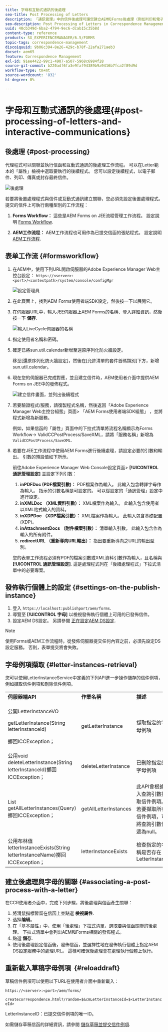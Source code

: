 ```yaml
---
title: 字母和互動式通訊的後處理
seo-title: Post Processing of Letters
description: 「通訊管理」中的信件後處理可讓您建立AEM和Forms後處理（例如列印和電子郵件），並將其與您的信件整合。
seo-description: Post Processing of Letters in Correspondence Management lets you create AEM and Forms post processes, such as print and email, and integrate them with your letters.
uuid: 40cb349d-6ba2-4794-9ec6-dcab15c35b8d
content-type: reference
products: SG_EXPERIENCEMANAGER/6.5/FORMS
topic-tags: correspondence-management
discoiquuid: 9b06c394-8e26-429c-b78f-22afa271aeb3
docset: aem65
feature: Correspondence Management
exl-id: 91ee4422-99c1-4907-a507-5968c6984f28
source-git-commit: b220adf6fa3e9faf94389b9a9416b7fca2f89d9d
workflow-type: tm+mt
source-wordcount: '832'
ht-degree: 0%

---
```


# 字母和互動式通訊的後處理{#post-processing-of-letters-and-interactive-communications}

## 後處理 {#post-processing}

代理程式可以關聯並執行信函和互動式通訊的後處理工作流程。 可以在Letter範本的「屬性」檢視中選取要執行的後續程式。 您可以設定後續程式，以電子郵件、列印、傳真或封存最終信件。

![後處理](assets/ppoverview.png)

若要將後置處理程式與信件或互動式通訊建立關聯，您必須先設定後置處理程式。 提交的信件上可執行兩種型別的工作流程：

1. **Forms Workflow：** 這些是AEM Forms on JEE流程管理工作流程。 設定說明 [Forms Workflow](#formsworkflow).

1. **AEM工作流程：** AEM工作流程也可用作為已提交信函的張貼程式。 設定說明 [AEM工作流程](../../forms/using/aem-forms-workflow.md).

## 表单工作流 {#formsworkflow}

1. 在AEM中，使用下列URL開啟伺服器的Adobe Experience Manager Web主控台設定： `https://<server>:<port>/<contextpath>/system/console/configMgr`

   ![設定管理員](assets/2configmanager-1.png)

1. 在此頁面上，找到AEM Forms使用者端SDK設定，然後按一下以展開它。
1. 在伺服器URL中，輸入JEE伺服器上AEM Forms的名稱、登入詳細資訊，然後按一下 **儲存**.

   ![輸入LiveCycle伺服器的名稱](assets/1cofigmanager.png)

1. 指定使用者名稱和密碼。
1. 確定已將sun.util.calendar新增至還原序列化防火牆設定。

   移至[還原序列化防火牆設定]，然後在[允許清單的套件首碼類別]下方，新增sun.util.calendar。

1. 現在您的伺服器已完成對應，並且建立信件時，AEM使用者介面中提供AEM Forms on JEE中的發佈程式。

   ![建立信件畫面，並列出後續程式](assets/0configmanager.png)

1. 若要驗證程式/服務，請復製程式名稱，然後返回「Adobe Experience Manager Web主控台組態」頁面> 「AEM Forms使用者端SDK組態」 ，並將程式新增為新服務。

   例如，如果信函的「屬性」頁面中的下拉式清單將流程名稱顯示為Forms Workflow-> ValidCCPostProcess/SaveXML，請將「服務名稱」新增為 `ValidCCPostProcess/SaveXML`.

1. 若要在JEE工作流程中使用AEM Forms進行後續處理，請設定必要的引數和輸出。 引數的預設值如下所示。

   前往Adobe Experience Manager Web Console設定頁面> **[!UICONTROL 通訊管理設定]** 並設定下列引數：

   1. **inPDFDoc (PDF檔案引數)：** PDF檔案作為輸入。 此輸入包含轉譯字母作為輸入。 指示的引數名稱是可設定的。 可以從設定的「通訊管理」設定中進行設定。
   1. **inXMLDoc （XML資料引數）：** XML檔案作為輸入。 此輸入包含使用者以XML格式輸入的資料。
   1. **inXDPDoc （XDP檔案引數）：** XML檔案作為輸入。 此輸入包含基礎配置(XDP)。
   1. **inAttachmentDocs （附件檔案引數）：** 清單輸入引數。 此輸入包含作為輸入的所有附件。
   1. **redirectURL （重新導向URL輸出）：** 指出要重新導向之URL的輸出型別。

   您的表單工作流程必須有PDF的檔案引數或XML資料引數作為輸入，且名稱與 **[!UICONTROL 通訊管理設定]**. 這是處理程式列在「後續處理程式」下拉式清單中的必要專案。

## 發佈執行個體上的設定 {#settings-on-the-publish-instance}

1. 登入 `https://localhost:publishport/aem/forms`.
1. 導覽至 **[!UICONTROL 字母]** 以檢視發佈執行個體上可用的已發佈信件。
1. 設定AEM DS設定。 另請參閱 [正在設定AEM DS設定](../../forms/using/configuring-the-processing-server-url-.md).

>[!NOTE]
>
>使用Forms或AEM工作流程時，從發佈伺服器提交任何內容之前，必須先設定DS設定服務。 否則，表單提交將會失敗。

## 字母例項擷取 {#letter-instances-retrieval}

您可以使用LetterInstanceService中定義的下列API進一步操作儲存的信件例項，例如擷取信件例項和刪除信件例項。

<table>
 <tbody>
  <tr>
   <td><strong>伺服器端API</strong></td>
   <td><strong>作業名稱</strong></td>
   <td><strong>描述</strong></td>
  </tr>
  <tr>
   <td><p>公開LetterInstanceVO</p> <p>getLetterInstance(String letterInstanceId)</p> <p>擲回ICCException； </p> </td>
   <td>getLetterInstance</td>
   <td>擷取指定的字母例項 </td>
  </tr>
  <tr>
   <td>公用void deleteLetterInstance(String letterInstanceId)擲回ICCException； </td>
   <td>deleteLetterInstance </td>
   <td>已刪除指定的字母例項 </td>
  </tr>
  <tr>
   <td>List getAllLetterInstances(Query)擲回ICCException； </td>
   <td>getAllLetterInstances </td>
   <td>此API會根據輸入查詢引數擷取信件例項。 若要擷取所有信件例項，可將查詢引數傳遞為null。<br /> </td>
  </tr>
  <tr>
   <td>公用布林值letterInstanceExists(String letterInstanceName)擲回ICCException； </td>
   <td>letterInstanceExists </td>
   <td>檢查指定的名稱是否存在LetterInstance </td>
  </tr>
 </tbody>
</table>

## 建立後處理與字母的關聯 {#associating-a-post-process-with-a-letter}

在CCR使用者介面中，完成下列步驟，將後處理與信函產生關聯：

1. 將滑鼠指標暫留在信函上並點選 **檢視屬性**.
1. 选择&#x200B;**编辑**。
1. 在「基本屬性」中，使用「後處理」下拉式清單，選取要與信函關聯的後處理。 下拉式清單中會列出AEM和Forms相關的發佈程式。
1. 點選 **儲存**.
1. 使用後處理設定信函後，發佈信函，並選擇性地在發佈執行個體上指定AEM DS設定服務中的處理URL。 這樣可確保後處理會在處理執行個體上執行。

## 重新載入草稿字母例項  {#reloaddraft}

草稿信件例項可以使用以下URL在使用者介面中重新載入：

`https://<server>:<port>/aem/forms/`

`createcorrespondence.html?/random=$&cmLetterInstanceId=$<LetterInstanceId>`

LetterInstanceID：已提交信件例項的唯一ID。

如需儲存草稿信函的詳細資訊，請參閱 [儲存草稿並提交信件例項](../../forms/using/create-correspondence.md#savingdrafts).
